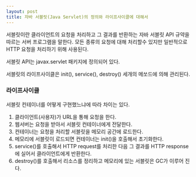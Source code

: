 ```yaml
---
layout: post
title: 자바 서블릿(Java Servlet)의 정의와 라이프사이클에 대해서
---
```


서블릿이란 클라이언트의 요청을 처리하고 그 결과를 반환하는 자바 서블릿 API 규약을 따르는 서버 프로그램을 말한다. 모든 종류의 요청에 대해 처리할수 있지만 일반적으로 HTTP 요청을 처리하기 위해 사용된다. 

서블릿 API는 javax.servlet 패키지에 정의되어 있다.

서블릿의 라이프사이클은 init(), service(), destroy() 세개의 메쏘드에 의해 관리된다. 

### 라이프사이클 
서블릿 컨테이너를 어떻게 구현했느냐에 따라 차이는 있다.

1. 클라이언트(사용자)가 URL을 통해 요청을 한다.
1. 웹서버는 요청을 받아서 서블릿 컨테이너에게 전달한다.
1. 컨테이너는 요청을 처리할 서블릿을 메모리 공간에 로드한다.
1. 메모리에 서블릿이 로드되면 컨테이너는 init()을 호출해서 초기화한다.
1. service()를 호출해서 HTTP request를 처리한 다음 그 결과를 HTTP response에 실어서 클라이언트에게 반환한다.
1. destroy()를 호출해서 리소스를 정리하고 메모리에 있는 서블릿은 GC가 이루어 진다.





